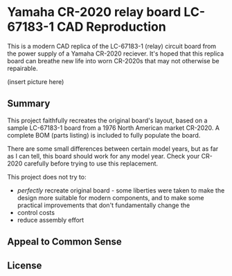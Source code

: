 # Yamaha CR-2020 relay board LC-67183-1 CAD Reproduction

This is a modern CAD replica of the LC-67183-1 (relay) circuit board from the power supply of a Yamaha CR-2020 reciever. It's hoped that this replica board can breathe new life into worn CR-2020s that may not otherwise be repairable. 

(insert picture here)

## Summary

This project faithfully recreates the original board's layout, based on a sample LC-67183-1 board from a 1976 North American market CR-2020. A complete BOM (parts listing) is included to fully populate the board.

There are some small differences between certain model years, but as far as I can tell, this board should work for any model year. Check your CR-2020 carefully before trying to use this replacement.

This project does not try to:
* *perfectly* recreate original board - some liberties were taken to make the design more suitable for modern components, and to make some practical improvements that don't fundamentally change the 
* control costs
* reduce assembly effort

## Appeal to Common Sense







## License

